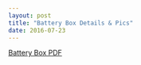 ```yaml
---
layout: post
title: "Battery Box Details & Pics"
date: 2016-07-23
---
```


<a href="http://k4kdr.github.io/pdf/2016-07-23--battery-box.pdf">Battery Box PDF</a>
